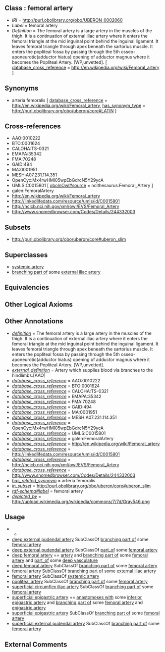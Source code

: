 
## Class : femoral artery

 * *IRI* = http://purl.obolibrary.org/obo/UBERON_0002060
 * *Label* = femoral artery
 * *Definition* = The femoral artery is a large artery in the muscles of the thigh. It is a continuation of external iliac artery where it enters the femoral triangle at the mid inguinal point behind the inguinal ligament. It leaves femoral triangle through apex beneath the sartorius muscle. It enters the popliteal fossa by passing through the 5th osseo-aponeurotic(adductor hiatus) opening of adductor magnus where it becomes the Popliteal Artery. [WP,unvetted]. [ [database_cross_reference](../../ef/oboInOwl#hasDbXref.md) = http://en.wikipedia.org/wiki/Femoral_artery ]

## Synonyms

 * arteria femoralis [ [database_cross_reference](../../ef/oboInOwl#hasDbXref.md) = http://en.wikipedia.org/wiki/Femoral_artery, [has_synonym_type](../../pe/oboInOwl#hasSynonymType.md) = http://purl.obolibrary.org/obo/uberon/core#LATIN ]

## Cross-references

 * AAO:0010222
 * BTO:0001624
 * CALOHA:TS-0321
 * EMAPA:35342
 * FMA:70248
 * GAID:494
 * MA:0001951
 * MESH:A07.231.114.351
 * OpenCyc:Mx4rwHMI05wpEbGdrcN5Y29ycA
 * UMLS:C0015801 [ [oboInOwl#source](../../ce/oboInOwl#source.md) = ncithesaurus:Femoral_Artery ]
 * galen:FemoralArtery
 * http://en.wikipedia.org/wiki/Femoral_artery
 * http://linkedlifedata.com/resource/umls/id/C0015801
 * http://ncicb.nci.nih.gov/xml/owl/EVS/Femoral_Artery
 * http://www.snomedbrowser.com/Codes/Details/244332003

## Subsets

 * http://purl.obolibrary.org/obo/uberon/core#uberon_slim

## Superclasses

 * [systemic artery](../../UBERON/73/UBERON_0004573.md)
 * [branching part of](../../RO/80/RO_0002380.md) some [external iliac artery](../../UBERON/08/UBERON_0001308.md)

## Equivalencies


## Other Logical Axioms


## Other Annotations

 * *[definition](../../IAO/15/IAO_0000115.md)* = The femoral artery is a large artery in the muscles of the thigh. It is a continuation of external iliac artery where it enters the femoral triangle at the mid inguinal point behind the inguinal ligament. It leaves femoral triangle through apex beneath the sartorius muscle. It enters the popliteal fossa by passing through the 5th osseo-aponeurotic(adductor hiatus) opening of adductor magnus where it becomes the Popliteal Artery. [WP,unvetted].
 * *[external_definition](../../UBPROP/01/UBPROP_0000001.md)* = Artery which supplies blood via branches to the hindlimbs.[AAO]
 * *[database_cross_reference](../../ef/oboInOwl#hasDbXref.md)* = AAO:0010222
 * *[database_cross_reference](../../ef/oboInOwl#hasDbXref.md)* = BTO:0001624
 * *[database_cross_reference](../../ef/oboInOwl#hasDbXref.md)* = CALOHA:TS-0321
 * *[database_cross_reference](../../ef/oboInOwl#hasDbXref.md)* = EMAPA:35342
 * *[database_cross_reference](../../ef/oboInOwl#hasDbXref.md)* = FMA:70248
 * *[database_cross_reference](../../ef/oboInOwl#hasDbXref.md)* = GAID:494
 * *[database_cross_reference](../../ef/oboInOwl#hasDbXref.md)* = MA:0001951
 * *[database_cross_reference](../../ef/oboInOwl#hasDbXref.md)* = MESH:A07.231.114.351
 * *[database_cross_reference](../../ef/oboInOwl#hasDbXref.md)* = OpenCyc:Mx4rwHMI05wpEbGdrcN5Y29ycA
 * *[database_cross_reference](../../ef/oboInOwl#hasDbXref.md)* = UMLS:C0015801
 * *[database_cross_reference](../../ef/oboInOwl#hasDbXref.md)* = galen:FemoralArtery
 * *[database_cross_reference](../../ef/oboInOwl#hasDbXref.md)* = http://en.wikipedia.org/wiki/Femoral_artery
 * *[database_cross_reference](../../ef/oboInOwl#hasDbXref.md)* = http://linkedlifedata.com/resource/umls/id/C0015801
 * *[database_cross_reference](../../ef/oboInOwl#hasDbXref.md)* = http://ncicb.nci.nih.gov/xml/owl/EVS/Femoral_Artery
 * *[database_cross_reference](../../ef/oboInOwl#hasDbXref.md)* = http://www.snomedbrowser.com/Codes/Details/244332003
 * *[has_related_synonym](../../ym/oboInOwl#hasRelatedSynonym.md)* = arteria femoralis
 * *[in_subset](../../et/oboInOwl#inSubset.md)* = http://purl.obolibrary.org/obo/uberon/core#uberon_slim
 * *[rdf-schema#label](../../el/rdf-schema#label.md)* = femoral artery
 * *[depicted_by](../../depicted/by/depicted_by.md)* = http://upload.wikimedia.org/wikipedia/commons/7/7d/Gray546.png

## Usage

 * -
 * [deep external pudendal artery](../../UBERON/16/UBERON_0007316.md) SubClassOf [branching part of](../../RO/80/RO_0002380.md) some [femoral artery](../../UBERON/60/UBERON_0002060.md)
 * [deep external pudendal artery](../../UBERON/16/UBERON_0007316.md) SubClassOf [part_of](../../BFO/50/BFO_0000050.md) some [femoral artery](../../UBERON/60/UBERON_0002060.md)
 * [deep femoral artery](../../UBERON/55/UBERON_0001355.md) == [artery](../../UBERON/37/UBERON_0001637.md) and [branching part of](../../RO/80/RO_0002380.md) some [femoral artery](../../UBERON/60/UBERON_0002060.md) and [part_of](../../BFO/50/BFO_0000050.md) some [deep vasculature](../../UBERON/51/UBERON_0035551.md)
 * [deep femoral artery](../../UBERON/55/UBERON_0001355.md) SubClassOf [branching part of](../../RO/80/RO_0002380.md) some [femoral artery](../../UBERON/60/UBERON_0002060.md)
 * [femoral artery](../../UBERON/60/UBERON_0002060.md) SubClassOf [branching part of](../../RO/80/RO_0002380.md) some [external iliac artery](../../UBERON/08/UBERON_0001308.md)
 * [femoral artery](../../UBERON/60/UBERON_0002060.md) SubClassOf [systemic artery](../../UBERON/73/UBERON_0004573.md)
 * [popliteal artery](../../UBERON/50/UBERON_0002250.md) SubClassOf [branching part of](../../RO/80/RO_0002380.md) some [femoral artery](../../UBERON/60/UBERON_0002060.md)
 * [superficial circumflex iliac artery](../../UBERON/41/UBERON_0009041.md) SubClassOf [branching part of](../../RO/80/RO_0002380.md) some [femoral artery](../../UBERON/60/UBERON_0002060.md)
 * [superficial epigastric artery](../../UBERON/64/UBERON_0034964.md) == [anastomoses with](../../core#anastomoses/th/core#anastomoses_with.md) some [inferior epigastric artery](../../UBERON/54/UBERON_0001354.md) and [branching part of](../../RO/80/RO_0002380.md) some [femoral artery](../../UBERON/60/UBERON_0002060.md) and [epigastric artery](../../UBERON/49/UBERON_0006349.md)
 * [superficial epigastric artery](../../UBERON/64/UBERON_0034964.md) SubClassOf [branching part of](../../RO/80/RO_0002380.md) some [femoral artery](../../UBERON/60/UBERON_0002060.md)
 * [superficial external pudendal artery](../../UBERON/17/UBERON_0007317.md) SubClassOf [branching part of](../../RO/80/RO_0002380.md) some [femoral artery](../../UBERON/60/UBERON_0002060.md)

## External Comments

